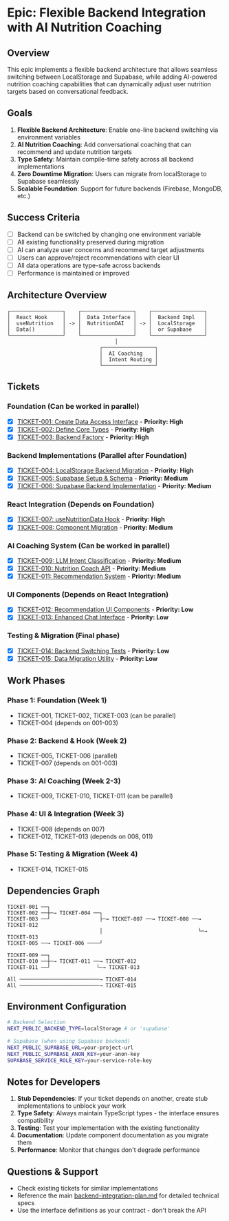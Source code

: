 # Epic: Flexible Backend Integration with AI Nutrition Coaching

## Overview
This epic implements a flexible backend architecture that allows seamless switching between LocalStorage and Supabase, while adding AI-powered nutrition coaching capabilities that can dynamically adjust user nutrition targets based on conversational feedback.

## Goals
1. **Flexible Backend Architecture**: Enable one-line backend switching via environment variables
2. **AI Nutrition Coaching**: Add conversational coaching that can recommend and update nutrition targets
3. **Type Safety**: Maintain compile-time safety across all backend implementations
4. **Zero Downtime Migration**: Users can migrate from localStorage to Supabase seamlessly
5. **Scalable Foundation**: Support for future backends (Firebase, MongoDB, etc.)

## Success Criteria
- [ ] Backend can be switched by changing one environment variable
- [ ] All existing functionality preserved during migration
- [ ] AI can analyze user concerns and recommend target adjustments
- [ ] Users can approve/reject recommendations with clear UI
- [ ] All data operations are type-safe across backends
- [ ] Performance is maintained or improved

## Architecture Overview
```
┌─────────────────┐    ┌─────────────────┐    ┌─────────────────┐
│  React Hook     │    │  Data Interface │    │  Backend Impl   │
│  useNutrition   │ -> │  NutritionDAI   │ -> │  LocalStorage   │
│  Data()         │    │                 │    │  or Supabase    │
└─────────────────┘    └─────────────────┘    └─────────────────┘
                                   │
                              ┌─────────────────┐
                              │  AI Coaching    │
                              │  Intent Routing │
                              └─────────────────┘
```

## Tickets

### Foundation (Can be worked in parallel)
- [x] [TICKET-001: Create Data Access Interface](./TICKET-001-data-access-interface.md) - **Priority: High**
- [x] [TICKET-002: Define Core Types](./TICKET-002-core-types.md) - **Priority: High**
- [x] [TICKET-003: Backend Factory](./TICKET-003-backend-factory.md) - **Priority: High**

### Backend Implementations (Parallel after Foundation)
- [x] [TICKET-004: LocalStorage Backend Migration](./TICKET-004-localstorage-backend.md) - **Priority: High**
- [x] [TICKET-005: Supabase Setup & Schema](./TICKET-005-supabase-setup.md) - **Priority: Medium**
- [x] [TICKET-006: Supabase Backend Implementation](./TICKET-006-supabase-backend.md) - **Priority: Medium**

### React Integration (Depends on Foundation)
- [x] [TICKET-007: useNutritionData Hook](./TICKET-007-nutrition-data-hook.md) - **Priority: High**
- [x] [TICKET-008: Component Migration](./TICKET-008-component-migration.md) - **Priority: Medium**

### AI Coaching System (Can be worked in parallel)
- [x] [TICKET-009: LLM Intent Classification](./TICKET-009-intent-classification.md) - **Priority: Medium**
- [x] [TICKET-010: Nutrition Coach API](./TICKET-010-nutrition-coach-api.md) - **Priority: Medium**
- [x] [TICKET-011: Recommendation System](./TICKET-011-recommendation-system.md) - **Priority: Medium**

### UI Components (Depends on React Integration)
- [x] [TICKET-012: Recommendation UI Components](./TICKET-012-recommendation-ui.md) - **Priority: Low**
- [x] [TICKET-013: Enhanced Chat Interface](./TICKET-013-enhanced-chat.md) - **Priority: Low**

### Testing & Migration (Final phase)
- [x] [TICKET-014: Backend Switching Tests](./TICKET-014-backend-tests.md) - **Priority: Low**
- [x] [TICKET-015: Data Migration Utility](./TICKET-015-data-migration.md) - **Priority: Low**

## Work Phases

### Phase 1: Foundation (Week 1)
- TICKET-001, TICKET-002, TICKET-003 (can be parallel)
- TICKET-004 (depends on 001-003)

### Phase 2: Backend & Hook (Week 2)
- TICKET-005, TICKET-006 (parallel)
- TICKET-007 (depends on 001-003)

### Phase 3: AI Coaching (Week 2-3)
- TICKET-009, TICKET-010, TICKET-011 (can be parallel)

### Phase 4: UI & Integration (Week 3)
- TICKET-008 (depends on 007)
- TICKET-012, TICKET-013 (depends on 008, 011)

### Phase 5: Testing & Migration (Week 4)
- TICKET-014, TICKET-015

## Dependencies Graph
```
TICKET-001 ──┐
TICKET-002 ──┼─→ TICKET-004 ──┐
TICKET-003 ──┘                ├─→ TICKET-007 ──→ TICKET-008 ──→ TICKET-012
                              │                               └─→ TICKET-013
TICKET-005 ──→ TICKET-006 ────┘
                              
TICKET-009 ──┐
TICKET-010 ──┼─→ TICKET-011 ──→ TICKET-012
TICKET-011 ──┘               └─→ TICKET-013

All ──────────────────────────→ TICKET-014
All ──────────────────────────→ TICKET-015
```

## Environment Configuration
```bash
# Backend Selection
NEXT_PUBLIC_BACKEND_TYPE=localStorage # or 'supabase'

# Supabase (when using Supabase backend)
NEXT_PUBLIC_SUPABASE_URL=your-project-url
NEXT_PUBLIC_SUPABASE_ANON_KEY=your-anon-key
SUPABASE_SERVICE_ROLE_KEY=your-service-role-key
```

## Notes for Developers
1. **Stub Dependencies**: If your ticket depends on another, create stub implementations to unblock your work
2. **Type Safety**: Always maintain TypeScript types - the interface ensures compatibility
3. **Testing**: Test your implementation with the existing functionality
4. **Documentation**: Update component documentation as you migrate them
5. **Performance**: Monitor that changes don't degrade performance

## Questions & Support
- Check existing tickets for similar implementations
- Reference the main [backend-integration-plan.md](../../backend-integration-plan.md) for detailed technical specs
- Use the interface definitions as your contract - don't break the API